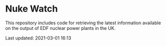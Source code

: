 # Nuke Watch

This repository includes code for retrieving the latest information available on the output of EDF nuclear power plants in the UK.

Last updated: 2021-03-01 16:13